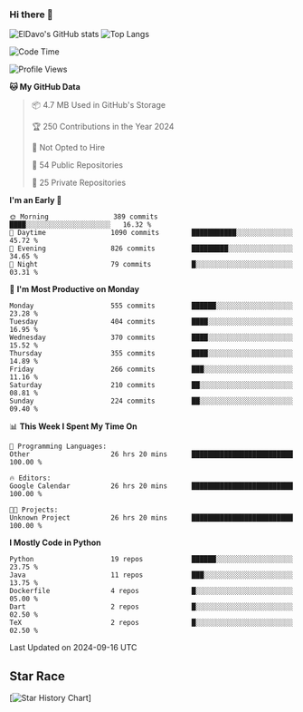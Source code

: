 ### Hi there 👋
![ElDavo's GitHub stats](https://github-readme-stats.vercel.app/api?username=ElDavoo&show_icons=true&theme=chartreuse-dark)
![Top Langs](https://github-readme-stats.vercel.app/api/top-langs/?username=ElDavoo&theme=chartreuse-dark&layout=compact)

<!--START_SECTION:waka-->
![Code Time](http://img.shields.io/badge/Code%20Time-1%2C862%20hrs%2048%20mins-blue)

![Profile Views](http://img.shields.io/badge/Profile%20Views-0-blue)

**🐱 My GitHub Data** 

> 📦 4.7 MB Used in GitHub's Storage 
 > 
> 🏆 250 Contributions in the Year 2024
 > 
> 🚫 Not Opted to Hire
 > 
> 📜 54 Public Repositories 
 > 
> 🔑 25 Private Repositories 
 > 
**I'm an Early 🐤** 

```text
🌞 Morning                389 commits         ████░░░░░░░░░░░░░░░░░░░░░   16.32 % 
🌆 Daytime                1090 commits        ███████████░░░░░░░░░░░░░░   45.72 % 
🌃 Evening                826 commits         █████████░░░░░░░░░░░░░░░░   34.65 % 
🌙 Night                  79 commits          █░░░░░░░░░░░░░░░░░░░░░░░░   03.31 % 
```
📅 **I'm Most Productive on Monday** 

```text
Monday                   555 commits         ██████░░░░░░░░░░░░░░░░░░░   23.28 % 
Tuesday                  404 commits         ████░░░░░░░░░░░░░░░░░░░░░   16.95 % 
Wednesday                370 commits         ████░░░░░░░░░░░░░░░░░░░░░   15.52 % 
Thursday                 355 commits         ████░░░░░░░░░░░░░░░░░░░░░   14.89 % 
Friday                   266 commits         ███░░░░░░░░░░░░░░░░░░░░░░   11.16 % 
Saturday                 210 commits         ██░░░░░░░░░░░░░░░░░░░░░░░   08.81 % 
Sunday                   224 commits         ██░░░░░░░░░░░░░░░░░░░░░░░   09.40 % 
```


📊 **This Week I Spent My Time On** 

```text
💬 Programming Languages: 
Other                    26 hrs 20 mins      █████████████████████████   100.00 % 

🔥 Editors: 
Google Calendar          26 hrs 20 mins      █████████████████████████   100.00 % 

🐱‍💻 Projects: 
Unknown Project          26 hrs 20 mins      █████████████████████████   100.00 % 
```

**I Mostly Code in Python** 

```text
Python                   19 repos            ██████░░░░░░░░░░░░░░░░░░░   23.75 % 
Java                     11 repos            ███░░░░░░░░░░░░░░░░░░░░░░   13.75 % 
Dockerfile               4 repos             █░░░░░░░░░░░░░░░░░░░░░░░░   05.00 % 
Dart                     2 repos             █░░░░░░░░░░░░░░░░░░░░░░░░   02.50 % 
TeX                      2 repos             █░░░░░░░░░░░░░░░░░░░░░░░░   02.50 % 
```




 Last Updated on 2024-09-16 UTC
<!--END_SECTION:waka-->

## Star Race

[![Star History Chart](https://api.star-history.com/svg?repos=ElDavoo/WhatsApp-Crypt14-Crypt15-Decrypter,ElDavoo/TuringOS,EliteAndroidApps/WhatsApp-Crypt12-Decrypter,KnugiHK/Whatsapp-Chat-Exporter&type=Date)]
